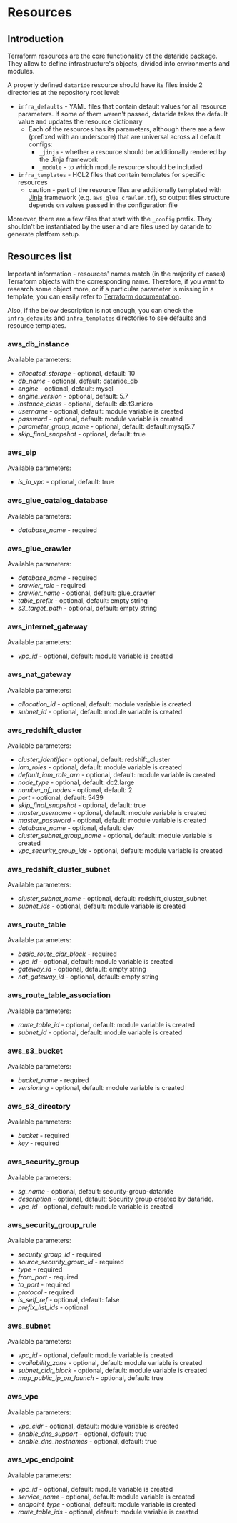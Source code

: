 # Resources

## Introduction

Terraform resources are the core functionality of the dataride package. They allow to define infrastructure's objects, divided into environments and modules. 

A properly defined `dataride` resource should have its files inside 2 directories at the repository root level:

* `infra_defaults` - YAML files that contain default values for all resource parameters. If some of them weren't passed, dataride takes the default value and updates the resource dictionary
  * Each of the resources has its parameters, although there are a few (prefixed with an underscore) that are universal across all default configs:
    * `_jinja` - whether a resource should be additionally rendered by the Jinja framework
    * `_module` - to which module resource should be included 
* `infra_templates` - HCL2 files that contain templates for specific resources
  * caution - part of the resource files are additionally templated with [Jinja](https://github.com/pallets/jinja) framework (e.g. `aws_glue_crawler.tf`), so output files structure depends on values passed in the configuration file
    
Moreover, there are a few files that start with the `_config` prefix. They shouldn't be instantiated by the user and are files used by dataride to generate platform setup.

## Resources list

Important information - resources' names match (in the majority of cases) Terraform objects with the corresponding name. Therefore, if you want to research some object more, or if a particular parameter is missing in a template, you can easily refer to [Terraform documentation](https://registry.terraform.io/browse/providers). 

Also, if the below description is not enough, you can check the `infra_defaults` and `infra_templates` directories to see defaults and resource templates.

### aws_db_instance

Available parameters:

* *allocated_storage* - optional, default: 10
* *db_name* - optional, default: dataride_db
* *engine* - optional, default: mysql
* *engine_version* - optional, default: 5.7
* *instance_class* - optional, default: db.t3.micro
* *username* - optional, default: module variable is created
* *password* - optional, default: module variable is created
* *parameter_group_name* - optional, default: default.mysql5.7
* *skip_final_snapshot* - optional, default: true

### aws_eip

Available parameters:

* *is_in_vpc* - optional, default: true

### aws_glue_catalog_database

Available parameters:

* *database_name* - required

### aws_glue_crawler

Available parameters:

* *database_name* - required
* *crawler_role* - required
* *crawler_name* - optional, default: glue_crawler
* *table_prefix* - optional, default: empty string
* *s3_target_path* - optional, default: empty string

### aws_internet_gateway

Available parameters:

* *vpc_id* - optional, default: module variable is created

### aws_nat_gateway

Available parameters:

* *allocation_id* - optional, default: module variable is created
* *subnet_id* - optional, default: module variable is created

### aws_redshift_cluster

Available parameters:

* *cluster_identifier* - optional, default: redshift_cluster
* *iam_roles* - optional, default: module variable is created
* *default_iam_role_arn* - optional, default: module variable is created
* *node_type* - optional, default: dc2.large
* *number_of_nodes* - optional, default: 2
* *port* - optional, default: 5439
* *skip_final_snapshot* - optional, default: true
* *master_username* - optional, default: module variable is created
* *master_password* - optional, default: module variable is created
* *database_name* - optional, default: dev
* *cluster_subnet_group_name* - optional, default: module variable is created
* *vpc_security_group_ids* - optional, default: module variable is created

### aws_redshift_cluster_subnet

Available parameters:

* *cluster_subnet_name* - optional, default: redshift_cluster_subnet
* *subnet_ids* - optional, default: module variable is created

### aws_route_table

Available parameters:

* *basic_route_cidr_block* - required
* *vpc_id* - optional, default: module variable is created
* *gateway_id* - optional, default: empty string
* *nat_gateway_id* - optional, default: empty string


### aws_route_table_association

Available parameters:

* *route_table_id* - optional, default: module variable is created
* *subnet_id* - optional, default: module variable is created

### aws_s3_bucket

Available parameters:

* *bucket_name* - required
* *versioning* - optional, default: module variable is created

### aws_s3_directory

Available parameters:

* *bucket* - required
* *key* - required

### aws_security_group

Available parameters:

* *sg_name* - optional, default: security-group-dataride
* *description* - optional, default: Security group created by dataride.
* *vpc_id* - optional, default: module variable is created

### aws_security_group_rule

Available parameters:

* *security_group_id* - required
* *source_security_group_id* - required
* *type* - required
* *from_port* - required
* *to_port* - required
* *protocol* - required
* *is_self_ref* - optional, default: false
* *prefix_list_ids* - optional

### aws_subnet

Available parameters:

* *vpc_id* - optional, default: module variable is created
* *availability_zone* - optional, default: module variable is created
* *subnet_cidr_block* - optional, default: module variable is created
* *map_public_ip_on_launch* - optional, default: true

### aws_vpc

Available parameters:

* *vpc_cidr* - optional, default: module variable is created
* *enable_dns_support* - optional, default: true
* *enable_dns_hostnames* - optional, default: true

### aws_vpc_endpoint

Available parameters:

* *vpc_id* - optional, default: module variable is created
* *service_name* - optional, default: module variable is created
* *endpoint_type* - optional, default: module variable is created
* *route_table_ids* - optional, default: module variable is created
